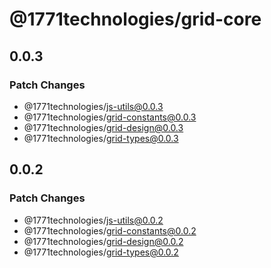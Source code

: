# @1771technologies/grid-core

## 0.0.3

### Patch Changes

- @1771technologies/js-utils@0.0.3
- @1771technologies/grid-constants@0.0.3
- @1771technologies/grid-design@0.0.3
- @1771technologies/grid-types@0.0.3

## 0.0.2

### Patch Changes

- @1771technologies/js-utils@0.0.2
- @1771technologies/grid-constants@0.0.2
- @1771technologies/grid-design@0.0.2
- @1771technologies/grid-types@0.0.2
